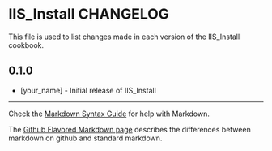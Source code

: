 IIS_Install CHANGELOG
=====================

This file is used to list changes made in each version of the IIS_Install cookbook.

0.1.0
-----
- [your_name] - Initial release of IIS_Install

- - -
Check the [Markdown Syntax Guide](http://daringfireball.net/projects/markdown/syntax) for help with Markdown.

The [Github Flavored Markdown page](http://github.github.com/github-flavored-markdown/) describes the differences between markdown on github and standard markdown.
